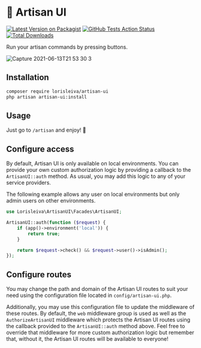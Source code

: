 # 🧰 Artisan UI

[![Latest Version on Packagist](https://img.shields.io/packagist/v/lorisleiva/artisan-ui.svg)](https://packagist.org/packages/lorisleiva/artisan-ui)
[![GitHub Tests Action Status](https://img.shields.io/github/workflow/status/lorisleiva/package-artisan-ui-laravel/Tests?label=tests)](https://github.com/lorisleiva/package-artisan-ui-laravel/actions?query=workflow%3ATests+branch%3Amain)
[![Total Downloads](https://img.shields.io/packagist/dt/lorisleiva/artisan-ui.svg)](https://packagist.org/packages/lorisleiva/artisan-ui)

Run your artisan commands by pressing buttons.

![Capture 2021-06-13T21 53 30 3](https://user-images.githubusercontent.com/3642397/121821698-724ef200-cc92-11eb-8645-f3a877bc2ec6.gif)


## Installation

```sh
composer require lorisleiva/artisan-ui
php artisan artisan-ui:install
```

## Usage

Just go to `/artisan` and enjoy! 🌺

## Configure access

By default, Artisan UI is only available on local environments. You can provide your own custom authorization logic by providing a callback to the `ArtisanUI::auth` method. As usual, you may add this logic to any of your service providers.

The following example allows any user on local environments but only admin users on other environments.

```php
use Lorisleiva\ArtisanUI\Facades\ArtisanUI;

ArtisanUI::auth(function ($request) {
    if (app()->environment('local')) {
        return true;
    }

    return $request->check() && $request->user()->isAdmin();
});
```

## Configure routes

You may change the path and domain of the Artisan UI routes to suit your need using the configuration file located in `config/artisan-ui.php`.

Additionally, you may use this configuration file to update the middleware of these routes. By default, the `web` middleware group is used as well as the `AuthorizeArtisanUI` middleware which protects the Artisan UI routes using the callback provided to the `ArtisanUI::auth` method above. Feel free to override that middleware for more custom authorization logic but remember that, without it, the Artisan UI routes will be available to everyone!
